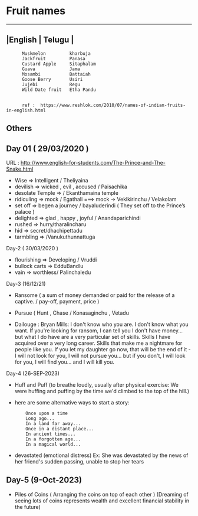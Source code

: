 # Fruit names 

-----------------------------
|English     |       Telugu |
-----------------------------

          Muskmelon         kharbuja
          Jackfruit         Panasa
          Custard Apple     Sitaphalam
          Guava             Jama
          Mosambi           Battaiah
          Goose Berry       Usiri
          Jujebi            Regu
          Wild Date fruit   Etha Pandu


          ref :  https://www.reshlok.com/2010/07/names-of-indian-fruits-in-english.html


## Others

Day 01 ( 29/03/2020 )
----

URL : http://www.english-for-students.com/The-Prince-and-The-Snake.html

 - Wise  => Intelligent / Theliyaina
 - devilish => wicked , evil , accused / Paisachika
 - desolate Temple =>   / Ekanthamaina temple
 - ridiculing =>   mock / Egathali     ===> mock -> Veklkirinchu / Velakolam
 - set off => begen a journey / bayaluderindi ( They set off to the Prince’s palace )
 - delighted => glad , happy , joyful / Anandaparichindi
 - rushed  => hurry/tharalincharu
 - hid  => secret/dhachipettadu
 - tarmbling => /Vanukuthunnattuga
 
 
Day-2 ( 30/03/2020 )

 - flourishing  => Developing / Vruddi
 - bullock carts => EdduBandlu
 - vain => worthless/ Palinchaledu
 

Day-3 (16/12/21)

- Ransome ( a sum of money demanded or paid for the release of a captive. / pay-off, payment, price )
- Pursue ( Hunt , Chase / Konasaginchu , Vetadu 

- Dailouge : 
          Bryan Mills: I don't know who you are. I don't know what you want. If you're looking for ransom, I can tell you I don't have money... but what I do have are a very particular set of skills. Skills I have acquired over a very long career. Skills that make me a nightmare for people like you. If you let my daughter go now, that will be the end of it - I will not look for you, I will not pursue you... but if you don't, I will look for you, I will find you... and I will kill you.


Day-4 (26-SEP-2023)

- Huff and Puff (to breathe loudly, usually after physical exercise: We were huffing and puffing by the time we'd climbed to the top of the hill.)
- here are some alternative ways to start a story:

          Once upon a time
          Long ago...
          In a land far away...
          Once in a distant place...
          In ancient times...
          In a forgotten age...
          In a magical world...

- devastated (emotional distress) Ex: She was devastated by the news of her friend's sudden passing, unable to stop her tears


Day-5 (9-Oct-2023)
-------------------
- Piles of Coins ( Arranging the coins on top of each other ) (Dreaming of seeing lots of coins represents wealth and excellent financial stability in the future)
